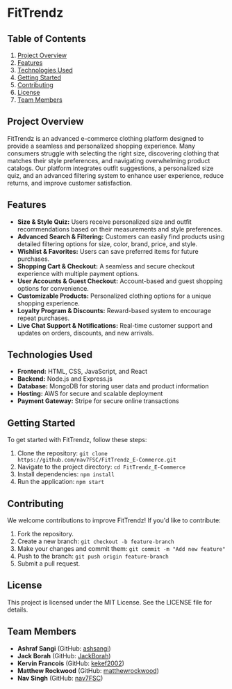 # FitTrendz

## Table of Contents
1. [Project Overview](#project-overview)
2. [Features](#features)
3. [Technologies Used](#technologies-used)
4. [Getting Started](#getting-started)
5. [Contributing](#contributing)
6. [License](#license)
7. [Team Members](#team-members)

## Project Overview
FitTrendz is an advanced e-commerce clothing platform designed to provide a seamless and personalized shopping experience. Many consumers struggle with selecting the right size, discovering clothing that matches their style preferences, and navigating overwhelming product catalogs. Our platform integrates outfit suggestions, a personalized size quiz, and an advanced filtering system to enhance user experience, reduce returns, and improve customer satisfaction.

## Features
- **Size & Style Quiz:** Users receive personalized size and outfit recommendations based on their measurements and style preferences.
- **Advanced Search & Filtering:** Customers can easily find products using detailed filtering options for size, color, brand, price, and style.
- **Wishlist & Favorites:** Users can save preferred items for future purchases.
- **Shopping Cart & Checkout:** A seamless and secure checkout experience with multiple payment options.
- **User Accounts & Guest Checkout:** Account-based and guest shopping options for convenience.
- **Customizable Products:** Personalized clothing options for a unique shopping experience.
- **Loyalty Program & Discounts:** Reward-based system to encourage repeat purchases.
- **Live Chat Support & Notifications:** Real-time customer support and updates on orders, discounts, and new arrivals.

## Technologies Used
- **Frontend:** HTML, CSS, JavaScript, and React
- **Backend:** Node.js and Express.js
- **Database:** MongoDB for storing user data and product information
- **Hosting:** AWS for secure and scalable deployment
- **Payment Gateway:** Stripe for secure online transactions

## Getting Started
To get started with FitTrendz, follow these steps:
1. Clone the repository: `git clone https://github.com/nav7FSC/FitTrendz_E-Commerce.git`
2. Navigate to the project directory: `cd FitTrendz_E-Commerce`
3. Install dependencies: `npm install` 
4. Run the application: `npm start`

## Contributing
We welcome contributions to improve FitTrendz! If you'd like to contribute:
1. Fork the repository.
2. Create a new branch: `git checkout -b feature-branch`
3. Make your changes and commit them: `git commit -m "Add new feature"`
4. Push to the branch: `git push origin feature-branch`
5. Submit a pull request.

## License
This project is licensed under the MIT License. See the LICENSE file for details.

## Team Members
- **Ashraf Sangi** (GitHub: [ashsangi](https://github.com/ashsangi))
- **Jack Borah** (GitHub: [JackBorah](https://github.com/JackBorah))
- **Kervin Francois** (GitHub: [kekef2002](https://github.com/kekef2002))
- **Matthew Rockwood** (GitHub: [matthewrockwood](https://github.com/matthewrockwood))
- **Nav Singh** (GitHub: [nav7FSC](https://github.com/nav7FSC))
